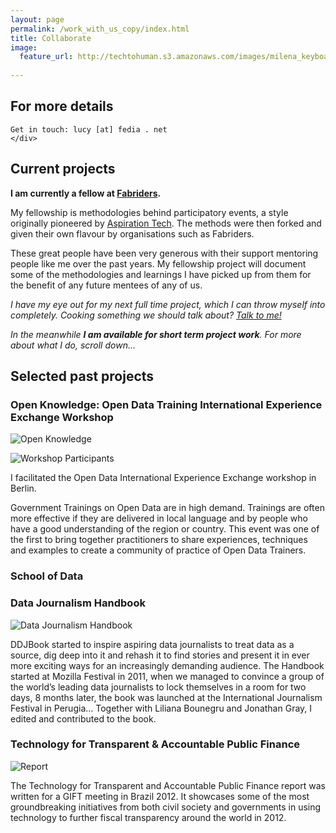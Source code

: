 ```yaml
---
layout: page
permalink: /work_with_us_copy/index.html
title: Collaborate
image:
  feature_url: http://techtohuman.s3.amazonaws.com/images/milena_keyboard.jpg 
  
---
```


<div class="well">
<h2>For more details</h2>

    Get in touch: lucy [at] fedia . net
    </div> 

## Current projects

**I am currently a fellow at [Fabriders](http://www.fabriders.net/).** 

My fellowship is methodologies behind participatory events, a style originally pioneered by [Aspiration Tech](https://aspirationtech.org/). The methods were then forked and given their own flavour by organisations such as Fabriders. 

These great people have been very generous with their support mentoring people like me over the past years. My fellowship project will document some of the methodologies and learnings I have picked up from them for the benefit of any future mentees of any of us. 

*I have my eye out for my next full time project, which I can throw myself into completely. Cooking something we should talk about? [Talk to me!](mailto:lucy@fedia.net)*

*In the meanwhile **I am available for short term project work**. For more about what I do, scroll down...* 

## Selected past projects 

### Open Knowledge: Open Data Training International Experience Exchange Workshop 

![Open Knowledge](http://assets.okfn.org/p/okfn/img/okfn-logo-landscape-l.png)

![Workshop Participants](http://techtohuman.s3.amazonaws.com/images/okf_int.JPG)

I facilitated the Open Data International Experience Exchange workshop in Berlin. 

Government Trainings on Open Data are in high demand. Trainings are often more effective if they are delivered in local language and by people who have a good understanding of the region or country. This event was one of the first to bring together practitioners to share experiences, techniques and examples to create a community of practice of Open Data Trainers. 

### School of Data

### Data Journalism Handbook 

![Data Journalism Handbook](http://36.media.tumblr.com/62f4d0f8921a92c20a418f73074601b2/tumblr_mgw7la2ZOD1rm1tvdo1_1280.jpg)

DDJBook started to inspire aspiring data journalists to treat data as a source, dig deep into it and rehash it to find stories and present it in ever more exciting ways for an increasingly demanding audience. The Handbook started at Mozilla Festival in 2011, when we managed to convince a group of the world’s leading data journalists to lock themselves in a room for two days, 8 months later, the book was launched at the International Journalism Festival in Perugia… 
Together with Liliana Bounegru and Jonathan Gray, I edited and contributed to the book.

### Technology for Transparent & Accountable Public Finance 

![Report](http://41.media.tumblr.com/8eda19bfdf888334c893ecb2777c5d21/tumblr_mgw5xe1iTn1rm1tvdo1_r1_500.jpg)

The Technology for Transparent and Accountable Public Finance report was written for a GIFT meeting in Brazil 2012. It showcases some of the most groundbreaking initiatives from both civil society and governments in using technology to further fiscal transparency around the world in 2012. 
